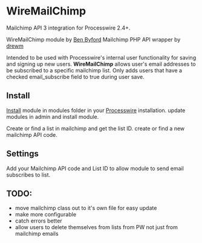 # WireMailChimp

Mailchimp API 3 integration for Processwire 2.4+.

WireMailChimp module by [Ben Byford](http://www.benbyford.com)
Mailchimp PHP API wrapper by [drewm](https://github.com/drewm/mailchimp-api/)

Intended to be used with Processwire's internal user functionality for saving and signing up new users. **WireMailChimp** allows user's email addresses to be subscribed to a specific mailchimp list. Only adds users that have a checked email_subscribe field to true during user save.

## Install
[Install](http://modules.processwire.com/install-uninstall/) module in modules folder in your [Processwire](http://processwire.com/) installation. update modules in admin and install module.

Create or find a list in mailchimp and get the list ID. create or find a new mailchimp API code.

## Settings
Add your Mailchimp API code and List ID to allow module to send email subscribes to list.


## TODO:
- move mailchimp class out to it's own file for easy update
- make more configurable
- catch errors better
- allow users to delete themselves from lists from PW not just from mailchimp emails
